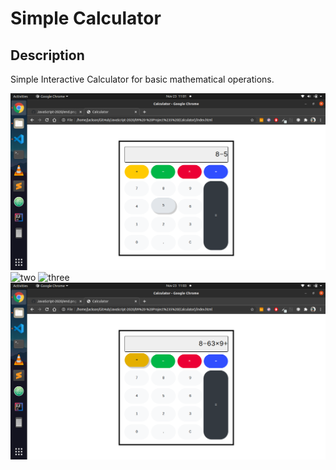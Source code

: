 # Simple Calculator

## Description
Simple Interactive Calculator for basic mathematical operations.

![one](Images/one.png)
![two](Images/two.png)
![three](Images/three.png)
![four](Images/four.png)